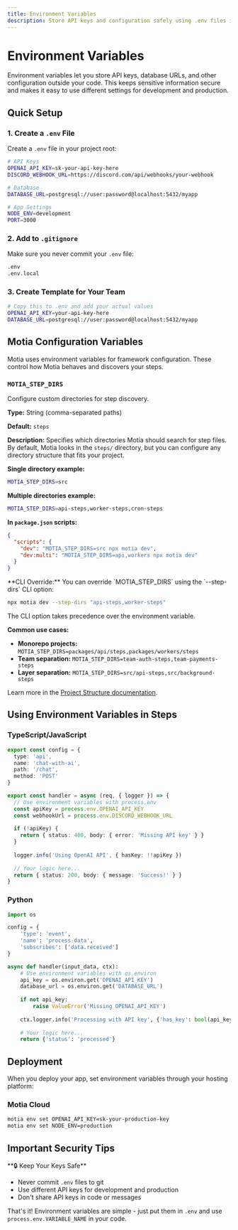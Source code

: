 ```yaml
---
title: Environment Variables
description: Store API keys and configuration safely using .env files in your Motia apps.
---
```


# Environment Variables

Environment variables let you store API keys, database URLs, and other configuration outside your code. This keeps sensitive information secure and makes it easy to use different settings for development and production.

## Quick Setup

### 1. Create a `.env` File

Create a `.env` file in your project root:

```bash title=".env"
# API Keys
OPENAI_API_KEY=sk-your-api-key-here
DISCORD_WEBHOOK_URL=https://discord.com/api/webhooks/your-webhook

# Database  
DATABASE_URL=postgresql://user:password@localhost:5432/myapp

# App Settings
NODE_ENV=development
PORT=3000
```

### 2. Add to `.gitignore`

Make sure you never commit your `.env` file:

```bash title=".gitignore"
.env
.env.local
```

### 3. Create Template for Your Team

```bash title=".env.example"
# Copy this to .env and add your actual values
OPENAI_API_KEY=your-api-key-here
DATABASE_URL=postgresql://user:password@localhost:5432/myapp
```

## Motia Configuration Variables

Motia uses environment variables for framework configuration. These control how Motia behaves and discovers your steps.

### `MOTIA_STEP_DIRS`

Configure custom directories for step discovery.

**Type:** String (comma-separated paths)

**Default:** `steps`

**Description:** Specifies which directories Motia should search for step files. By default, Motia looks in the `steps/` directory, but you can configure any directory structure that fits your project.

**Single directory example:**

```bash title=".env"
MOTIA_STEP_DIRS=src
```

**Multiple directories example:**

```bash title=".env"
MOTIA_STEP_DIRS=api-steps,worker-steps,cron-steps
```

**In `package.json` scripts:**

```json title="package.json"
{
  "scripts": {
    "dev": "MOTIA_STEP_DIRS=src npx motia dev",
    "dev:multi": "MOTIA_STEP_DIRS=api,workers npx motia dev"
  }
}
```

<Callout type="info">
**CLI Override:** You can override `MOTIA_STEP_DIRS` using the `--step-dirs` CLI option:

```bash
npx motia dev --step-dirs "api-steps,worker-steps"
```

The CLI option takes precedence over the environment variable.
</Callout>

**Common use cases:**
- **Monorepo projects:** `MOTIA_STEP_DIRS=packages/api/steps,packages/workers/steps`
- **Team separation:** `MOTIA_STEP_DIRS=team-auth-steps,team-payments-steps`
- **Layer separation:** `MOTIA_STEP_DIRS=src/api-steps,src/background-steps`

Learn more in the [Project Structure documentation](/docs/project-structure#configuring-step-directories).

## Using Environment Variables in Steps

### TypeScript/JavaScript

```typescript title="my-step.step.ts"
export const config = {
  type: 'api',
  name: 'chat-with-ai',
  path: '/chat',
  method: 'POST'
}

export const handler = async (req, { logger }) => {
  // Use environment variables with process.env
  const apiKey = process.env.OPENAI_API_KEY
  const webhookUrl = process.env.DISCORD_WEBHOOK_URL
  
  if (!apiKey) {
    return { status: 400, body: { error: 'Missing API key' } }
  }
  
  logger.info('Using OpenAI API', { hasKey: !!apiKey })
  
  // Your logic here...
  return { status: 200, body: { message: 'Success!' } }
}
```

### Python

```python title="my-step.step.py"
import os

config = {
    'type': 'event', 
    'name': 'process-data',
    'subscribes': ['data.received']
}

async def handler(input_data, ctx):
    # Use environment variables with os.environ
    api_key = os.environ.get('OPENAI_API_KEY')
    database_url = os.environ.get('DATABASE_URL')
    
    if not api_key:
        raise ValueError('Missing OPENAI_API_KEY')
    
    ctx.logger.info('Processing with API key', {'has_key': bool(api_key)})
    
    # Your logic here...
    return {'status': 'processed'}
```

## Deployment

When you deploy your app, set environment variables through your hosting platform:

### Motia Cloud
```bash
motia env set OPENAI_API_KEY=sk-your-production-key
motia env set NODE_ENV=production
```

## Important Security Tips

<Callout type="warning">
**🔒 Keep Your Keys Safe**

- Never commit `.env` files to git
- Use different API keys for development and production  
- Don't share API keys in code or messages
</Callout>

That's it! Environment variables are simple - just put them in `.env` and use `process.env.VARIABLE_NAME` in your code.
